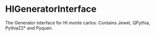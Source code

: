 # HIGeneratorInterface


The Generator interface for HI monte carlos. Contains Jewel, QPythia, PythiaZ2* and Pyquen.